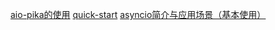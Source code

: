 [aio-pika的使用](https://www.cnblogs.com/Cpsyche/p/14794013.html#%E7%AE%80%E5%8D%95%E4%BD%BF%E7%94%A8)
[quick-start](https://aio-pika.readthedocs.io/en/latest/quick-start.html)
[asyncio简介与应用场景（基本使用）](https://blog.csdn.net/longlong6682/article/details/106501654)
